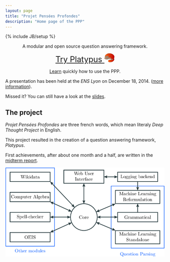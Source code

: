 ```yaml
---
layout: page
title: "Projet Pensées Profondes"
description: "Home page of the PPP"
---
```

{% include JB/setup %}

<div class="hero-unit" style="text-align:center;">
<p>A modular and open source question answering framework.</p>
<p><a class="btn btn-large" style="font-size: 25px;" href="http://ppp.pony.ovh/">Try Platypus <img src="platypus_red.png" alt="Platypus logo" title="Platypus"></a></p>
<p><a href="demo.html">Learn</a> quickly how to use the PPP.</p>
</div>

A presentation has been held at the *ENS Lyon* on December 18, 2014.
([more information](http://www.ens-lyon.eu/actualites/dppi-2014-les-demos-publiques-projets-integres-des-m1-en-informatique-248516.kjsp?RH=ENS-LYON-FR-AGENDA)).

Missed it? You can still have a look at the [slides](documentation/publicDemo.pdf).

## The project

*Projet Pensées Profondes* are three french words, which mean literaly *Deep
Thought Project* in English.

This project resulted in the creation of a question answering framework, *Platypus*.

First achievements, after about one month and a half, are written in the [midterm report](documentation/midtermReport.pdf).


[![PPP structure](structurePPP2.png "The modular structure of the PPP")](structurePPP2.png)
